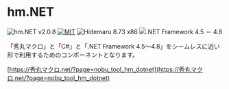 # hm.NET

![hm.NET v2.0.8](https://img.shields.io/badge/hm.NET-v2.0.8-6479ff.svg)
[![MIT](https://img.shields.io/badge/license-MIT-blue.svg?style=flat)](LICENSE)
![Hidemaru 8.73 x86](https://img.shields.io/badge/Hidemaru-v8.73-6479ff.svg)
![.NET Framework 4.5 － 4.8](https://img.shields.io/badge/.NET_Framework-v4.5_－_v4.8-6479ff.svg)

「秀丸マクロ」と「C#」と「.NET Framework 4.5～4.8」をシームレスに近い形で利用するためのコンポーネントとなります。

[https://秀丸マクロ.net/?page=nobu_tool_hm_dotnet](https://秀丸マクロ.net/?page=nobu_tool_hm_dotnet)